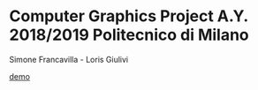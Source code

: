 # Computer Graphics Project A.Y. 2018/2019 Politecnico di Milano
Simone Francavilla - Loris Giulivi

<a href="https://v-simo-v.github.io/ComputerGraphicsProject/">demo</a>
